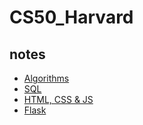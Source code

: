 # CS50_Harvard

## notes
- [Algorithms](Introduction/Algorithms/notes.md)
- [SQL](Introduction/SQL/notes.md)
- [HTML, CSS & JS](Introduction/html-css-js/notes.md)
- [Flask](Introduction/Flask/notes.md)
